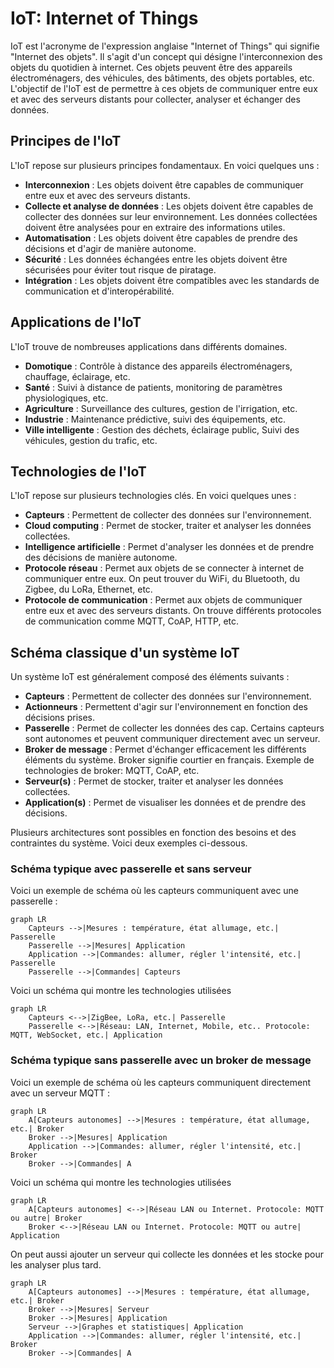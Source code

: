 # IoT: Internet of Things

IoT est l'acronyme de l'expression anglaise "Internet of Things" qui signifie "Internet des objets".
Il s'agit d'un concept qui désigne l'interconnexion des objets du quotidien à internet.
Ces objets peuvent être des appareils électroménagers, des véhicules, des bâtiments, des objets portables, etc.
L'objectif de l'IoT est de permettre à ces objets de communiquer entre eux et avec des serveurs distants pour collecter, analyser et échanger des données.

## Principes de l'IoT

L'IoT repose sur plusieurs principes fondamentaux.
En voici quelques uns :

- **Interconnexion** : Les objets doivent être capables de communiquer entre eux et avec des serveurs distants.
- **Collecte et analyse de données** : Les objets doivent être capables de collecter des données sur leur environnement.
    Les données collectées doivent être analysées pour en extraire des informations utiles.
- **Automatisation** : Les objets doivent être capables de prendre des décisions et d'agir de manière autonome.
- **Sécurité** : Les données échangées entre les objets doivent être sécurisées pour éviter tout risque de piratage.
- **Intégration** : Les objets doivent être compatibles avec les standards de communication et d'interopérabilité.

## Applications de l'IoT

L'IoT trouve de nombreuses applications dans différents domaines.

- **Domotique** : Contrôle à distance des appareils électroménagers, chauffage, éclairage, etc.
- **Santé** : Suivi à distance de patients, monitoring de paramètres physiologiques, etc.
- **Agriculture** : Surveillance des cultures, gestion de l'irrigation, etc.
- **Industrie** : Maintenance prédictive, suivi des équipements, etc.
- **Ville intelligente** : Gestion des déchets, éclairage public, Suivi des véhicules, gestion du trafic, etc.

## Technologies de l'IoT

L'IoT repose sur plusieurs technologies clés.
En voici quelques unes :

- **Capteurs** : Permettent de collecter des données sur l'environnement.
- **Cloud computing** : Permet de stocker, traiter et analyser les données collectées.
- **Intelligence artificielle** : Permet d'analyser les données et de prendre des décisions de manière autonome.
- **Protocole réseau** : Permet aux objets de se connecter à internet de communiquer entre eux.
    On peut trouver du WiFi, du Bluetooth, du Zigbee, du LoRa, Ethernet, etc.
- **Protocole de communication** : Permet aux objets de communiquer entre eux et avec des serveurs distants.
    On trouve différents protocoles de communication comme MQTT, CoAP, HTTP, etc.

## Schéma classique d'un système IoT

Un système IoT est généralement composé des éléments suivants :

- **Capteurs** : Permettent de collecter des données sur l'environnement.
- **Actionneurs** : Permettent d'agir sur l'environnement en fonction des décisions prises.
- **Passerelle** : Permet de collecter les données des cap.
    Certains capteurs sont autonomes et peuvent communiquer directement avec un serveur.
- **Broker de message** : Permet d'échanger efficacement les différents éléments du système.
    Broker signifie courtier en français.
    Exemple de technologies de broker: MQTT, CoAP, etc.
- **Serveur(s)** : Permet de stocker, traiter et analyser les données collectées.
- **Application(s)** : Permet de visualiser les données et de prendre des décisions.

Plusieurs architectures sont possibles en fonction des besoins et des contraintes du système.
Voici deux exemples ci-dessous.

### Schéma typique avec passerelle et sans serveur

Voici un exemple de schéma où les capteurs communiquent avec une passerelle :

```mermaid
graph LR
    Capteurs -->|Mesures : température, état allumage, etc.| Passerelle
    Passerelle -->|Mesures| Application
    Application -->|Commandes: allumer, régler l'intensité, etc.| Passerelle
    Passerelle -->|Commandes| Capteurs
```

Voici un schéma qui montre les technologies utilisées

```mermaid
graph LR
    Capteurs <-->|ZigBee, LoRa, etc.| Passerelle
    Passerelle <-->|Réseau: LAN, Internet, Mobile, etc.. Protocole: MQTT, WebSocket, etc.| Application
```

### Schéma typique sans passerelle avec un broker de message

Voici un exemple de schéma où les capteurs communiquent directement avec un serveur MQTT :

```mermaid
graph LR
    A[Capteurs autonomes] -->|Mesures : température, état allumage, etc.| Broker
    Broker -->|Mesures| Application
    Application -->|Commandes: allumer, régler l'intensité, etc.| Broker
    Broker -->|Commandes| A
```

Voici un schéma qui montre les technologies utilisées

```mermaid
graph LR
    A[Capteurs autonomes] <-->|Réseau LAN ou Internet. Protocole: MQTT ou autre| Broker
    Broker <-->|Réseau LAN ou Internet. Protocole: MQTT ou autre| Application
```

On peut aussi ajouter un serveur qui collecte les données et les stocke pour les analyser plus tard.

```mermaid
graph LR
    A[Capteurs autonomes] -->|Mesures : température, état allumage, etc.| Broker
    Broker -->|Mesures| Serveur
    Broker -->|Mesures| Application
    Serveur -->|Graphes et statistiques| Application
    Application -->|Commandes: allumer, régler l'intensité, etc.| Broker
    Broker -->|Commandes| A
```
